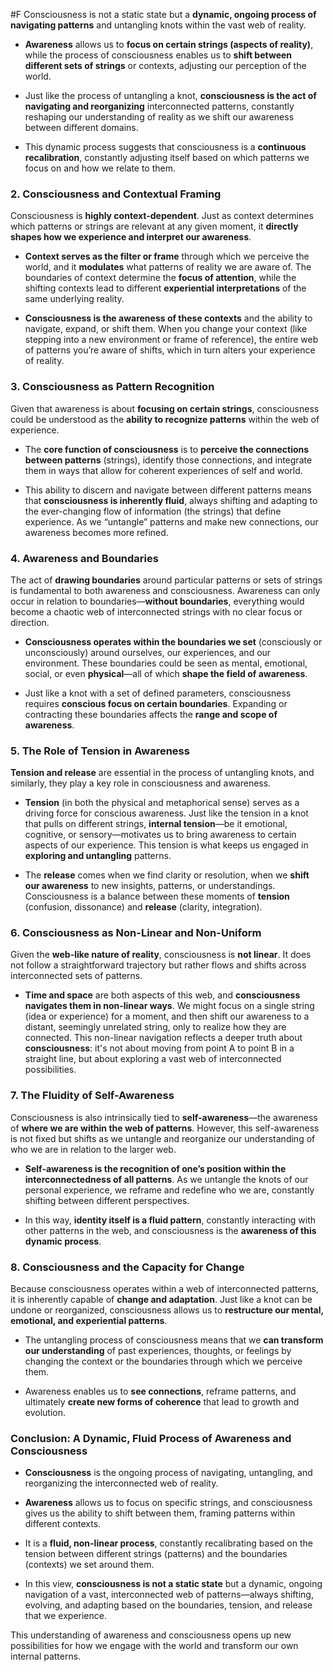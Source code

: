  #F Consciousness is not a static state but a **dynamic, ongoing process of navigating patterns** and untangling knots within the vast web of reality.

- **Awareness** allows us to **focus on certain strings (aspects of reality)**, while the process of consciousness enables us to **shift between different sets of strings** or contexts, adjusting our perception of the world.
    
- Just like the process of untangling a knot, **consciousness is the act of navigating and reorganizing** interconnected patterns, constantly reshaping our understanding of reality as we shift our awareness between different domains.
    
- This dynamic process suggests that consciousness is a **continuous recalibration**, constantly adjusting itself based on which patterns we focus on and how we relate to them.
    

### 2. **Consciousness and Contextual Framing**

Consciousness is **highly context-dependent**. Just as context determines which patterns or strings are relevant at any given moment, it **directly shapes how we experience and interpret our awareness**.

- **Context serves as the filter or frame** through which we perceive the world, and it **modulates** what patterns of reality we are aware of. The boundaries of context determine the **focus of attention**, while the shifting contexts lead to different **experiential interpretations** of the same underlying reality.
    
- **Consciousness is the awareness of these contexts** and the ability to navigate, expand, or shift them. When you change your context (like stepping into a new environment or frame of reference), the entire web of patterns you’re aware of shifts, which in turn alters your experience of reality.
    

### 3. **Consciousness as Pattern Recognition**

Given that awareness is about **focusing on certain strings**, consciousness could be understood as the **ability to recognize patterns** within the web of experience.

- The **core function of consciousness** is to **perceive the connections between patterns** (strings), identify those connections, and integrate them in ways that allow for coherent experiences of self and world.
    
- This ability to discern and navigate between different patterns means that **consciousness is inherently fluid**, always shifting and adapting to the ever-changing flow of information (the strings) that define experience. As we “untangle” patterns and make new connections, our awareness becomes more refined.
    

### 4. **Awareness and Boundaries**

The act of **drawing boundaries** around particular patterns or sets of strings is fundamental to both awareness and consciousness. Awareness can only occur in relation to boundaries—**without boundaries**, everything would become a chaotic web of interconnected strings with no clear focus or direction.

- **Consciousness operates within the boundaries we set** (consciously or unconsciously) around ourselves, our experiences, and our environment. These boundaries could be seen as mental, emotional, social, or even **physical**—all of which **shape the field of awareness**.
    
- Just like a knot with a set of defined parameters, consciousness requires **conscious focus on certain boundaries**. Expanding or contracting these boundaries affects the **range and scope of awareness**.
    

### 5. **The Role of Tension in Awareness**

**Tension and release** are essential in the process of untangling knots, and similarly, they play a key role in consciousness and awareness.

- **Tension** (in both the physical and metaphorical sense) serves as a driving force for conscious awareness. Just like the tension in a knot that pulls on different strings, **internal tension**—be it emotional, cognitive, or sensory—motivates us to bring awareness to certain aspects of our experience. This tension is what keeps us engaged in **exploring and untangling** patterns.
    
- The **release** comes when we find clarity or resolution, when we **shift our awareness** to new insights, patterns, or understandings. Consciousness is a balance between these moments of **tension** (confusion, dissonance) and **release** (clarity, integration).
    

### 6. **Consciousness as Non-Linear and Non-Uniform**

Given the **web-like nature of reality**, consciousness is **not linear**. It does not follow a straightforward trajectory but rather flows and shifts across interconnected sets of patterns.

- **Time and space** are both aspects of this web, and **consciousness navigates them in non-linear ways**. We might focus on a single string (idea or experience) for a moment, and then shift our awareness to a distant, seemingly unrelated string, only to realize how they are connected. This non-linear navigation reflects a deeper truth about **consciousness**: it's not about moving from point A to point B in a straight line, but about exploring a vast web of interconnected possibilities.
    

### 7. **The Fluidity of Self-Awareness**

Consciousness is also intrinsically tied to **self-awareness**—the awareness of **where we are within the web of patterns**. However, this self-awareness is not fixed but shifts as we untangle and reorganize our understanding of who we are in relation to the larger web.

- **Self-awareness is the recognition of one’s position within the interconnectedness of all patterns**. As we untangle the knots of our personal experience, we reframe and redefine who we are, constantly shifting between different perspectives.
    
- In this way, **identity itself is a fluid pattern**, constantly interacting with other patterns in the web, and consciousness is the **awareness of this dynamic process**.
    

### 8. **Consciousness and the Capacity for Change**

Because consciousness operates within a web of interconnected patterns, it is inherently capable of **change and adaptation**. Just like a knot can be undone or reorganized, consciousness allows us to **restructure our mental, emotional, and experiential patterns**.

- The untangling process of consciousness means that we **can transform our understanding** of past experiences, thoughts, or feelings by changing the context or the boundaries through which we perceive them.
    
- Awareness enables us to **see connections**, reframe patterns, and ultimately **create new forms of coherence** that lead to growth and evolution.
    

### Conclusion: A Dynamic, Fluid Process of Awareness and Consciousness

- **Consciousness** is the ongoing process of navigating, untangling, and reorganizing the interconnected web of reality.
    
- **Awareness** allows us to focus on specific strings, and consciousness gives us the ability to shift between them, framing patterns within different contexts.
    
- It is a **fluid, non-linear process**, constantly recalibrating based on the tension between different strings (patterns) and the boundaries (contexts) we set around them.
    
- In this view, **consciousness is not a static state** but a dynamic, ongoing navigation of a vast, interconnected web of patterns—always shifting, evolving, and adapting based on the boundaries, tension, and release that we experience.
    

This understanding of awareness and consciousness opens up new possibilities for how we engage with the world and transform our own internal patterns.